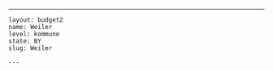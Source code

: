 ---
    layout: budget2
    name: Weiler
    level: kommune
    state: BY
    slug: Weiler

    ---


    